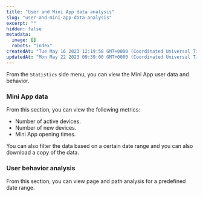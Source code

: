 ```yaml
---
title: "User and Mini App data analysis"
slug: "user-and-mini-app-data-analysis"
excerpt: ""
hidden: false
metadata: 
  image: []
  robots: "index"
createdAt: "Tue May 16 2023 12:19:58 GMT+0000 (Coordinated Universal Time)"
updatedAt: "Mon May 22 2023 09:39:00 GMT+0000 (Coordinated Universal Time)"
---
```

From the `Statistics` side menu, you can view the Mini App user data and behavior.

### Mini App data

From this section, you can view the following metrics:

- Number of active devices.
- Number of new devices.
- Mini App opening times.

You can also filter the data based on a certain date range and you can also download a copy of the data.

### User behavior analysis

From this section, you can view page and path analysis for a predefined date range.
